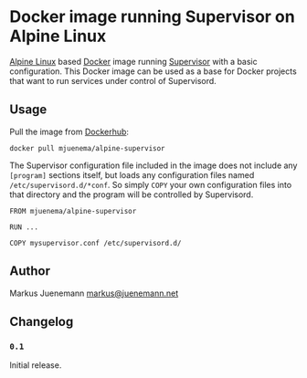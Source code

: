 # Docker image running Supervisor on Alpine Linux

[Alpine Linux](https://alpinelinux.org/)
based [Docker](https://www.docker.com/)
image running [Supervisor](http://supervisord.org/)
with a basic configuration. This Docker image can be used as a base for
Docker projects that want to run services under control of
Supervisord.

## Usage

Pull the image from [Dockerhub]():

```
docker pull mjuenema/alpine-supervisor
```

The Supervisor configuration file included in the image does not
include any `[program]` sections itself, but loads any configuration
files named `/etc/supervisord.d/*conf`. So simply `COPY` your own
configuration files into that directory and the program will be
controlled by Supervisord.

```
FROM mjuenema/alpine-supervisor

RUN ...

COPY mysupervisor.conf /etc/supervisord.d/
```

## Author

Markus Juenemann <markus@juenemann.net>

## Changelog

### `0.1`

Initial release.
